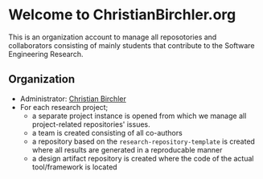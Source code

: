 # Welcome to ChristianBirchler.org
This is an organization account to manage all reposotories and collaborators consisting of mainly students that contribute to the Software Engineering Research.

## Organization
- Administrator: [Christian Birchler](https://github.com/ChristianBirchler)
- For each research project;
  - a separate project instance is opened from which we manage all project-related repositories' issues.
  - a team is created consisting of all co-authors
  - a repository based on the `research-repository-template` is created where all results are generated in a reproducable manner
  - a design artifact repository is created where the code of the actual tool/framework is located
